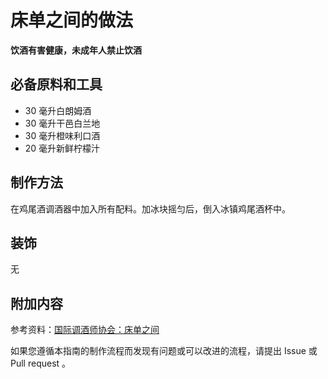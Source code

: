 
# 床单之间的做法

**饮酒有害健康，未成年人禁止饮酒**

## 必备原料和工具

- 30 毫升白朗姆酒
- 30 毫升干邑白兰地
- 30 毫升橙味利口酒
- 20 毫升新鲜柠檬汁


## 制作方法

在鸡尾酒调酒器中加入所有配料。加冰块摇匀后，倒入冰镇鸡尾酒杯中。

## 装饰

无

## 附加内容

参考资料：[国际调酒师协会：床单之间](https://iba-world.com/between-the-sheets/)

如果您遵循本指南的制作流程而发现有问题或可以改进的流程，请提出 Issue 或 Pull request 。
